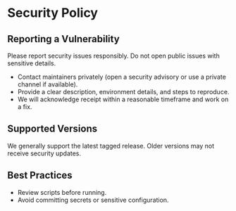 # Security Policy

## Reporting a Vulnerability
Please report security issues responsibly. Do not open public issues with sensitive details.

- Contact maintainers privately (open a security advisory or use a private channel if available).
- Provide a clear description, environment details, and steps to reproduce.
- We will acknowledge receipt within a reasonable timeframe and work on a fix.

## Supported Versions
We generally support the latest tagged release. Older versions may not receive security updates.

## Best Practices
- Review scripts before running.
- Avoid committing secrets or sensitive configuration.
